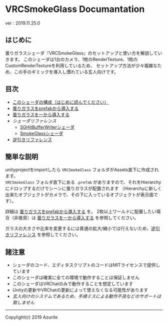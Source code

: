 ﻿# VRCSmokeGlass Documantation

ver : 2019.11.25.0

## はじめに

曇りガラスシェーダ『VRCSmokeGlass』のセットアップと使い方を解説していきます。
このシェーダは1台のカメラ、1枚のRenderTexture、1枚のCustomRenderTextureを利用しているため、
セットアップ方法が少々複雑なため、この手のギミックを導入し慣れている玄人向けです。

## 目次

* [このシェーダの構成（はじめに読んでください）](detail.md)
* [曇りガラスをprefabから導入する](setup_with_prefab.md)
* [曇りガラスを一から導入する](setup_ext.md)
* *シェーダリファレンス*
  * [SGHitBufferWriterシェーダ](SGBufferWriter.md)
  * [SmokeGlassシェーダ](SmokeGlass.md)
* [逆引きリファレンス](tips.md)

## 簡単な説明

unityprojectをimportしたら `VRCSmokeGlass` フォルダがAssets直下に作成されます。<br>
`VRCSmokeGlass` フォルダ直下にある `.prefab` がありますので、それをHierarchyにドロップするだけでシーンに曇りガラスが配置されます
（Hierarchyに新しく出来たオブジェクトがカメラで、その下に入っているオブジェクトが表示面です）。

詳細は [曇りガラスをprefabから導入する](setup_with_prefab.md) を。
2枚以上ワールドに配置したい場合（非推奨）は [曇りガラスを一から導入する](setup_ext.md) を参照してください。

ガラスの大きさや比率を変更するには普通の拡大/縮小では行えないため、[逆引きリファレンス](tips.md) を参照してください。

## 諸注意

* シェーダのコード、エディタスクリプトのコードはMITライセンスで提供しています
* このシェーダは確実に全ての環境で動作することは保証しません
* このシェーダはVRChatのみで動作することを想定しています
* Unityの更新やVRChatの更新によって使えなくなる可能性があります
* *玄人向けのシステムであるため、手順ミスによる動作不良などのサポートは致しません*

---

Copylight(c) 2019 Azurite

